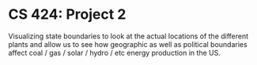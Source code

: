 # CS 424: Project 2
Visualizing state boundaries to look at the actual locations of the different plants and allow us to see how geographic as well as political boundaries affect coal / gas / solar / hydro / etc energy production in the US.

